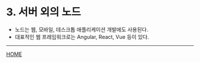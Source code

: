 # 3. 서버 외의 노드

- 노드는 웹, 모바일, 데스크톱 애플리케이션 개발에도 사용된다.
- 대표적인 웹 프레임워크로는 Angular, React, Vue 등이 있다.

-----
[HOME](./index.md)